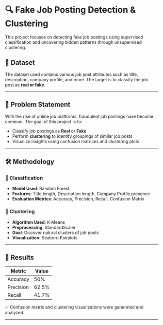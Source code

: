 # 🔍 Fake Job Posting Detection & Clustering

This project focuses on detecting fake job postings using supervised classification and uncovering hidden patterns through unsupervised clustering.

## 📁 Dataset

The dataset used contains various job post attributes such as title, description, company profile, and more. The target is to classify the job post as **real or fake**.

---

## 📌 Problem Statement

With the rise of online job platforms, fraudulent job postings have become common. The goal of this project is to:
- Classify job postings as **Real** or **Fake**
- Perform **clustering** to identify groupings of similar job posts
- Visualize insights using confusion matrices and clustering plots

---

## 🛠️ Methodology

### 🔷 Classification
- **Model Used**: Random Forest
- **Features**: Title length, Description length, Company Profile presence
- **Evaluation Metrics**: Accuracy, Precision, Recall, Confusion Matrix

### 🔷 Clustering
- **Algorithm Used**: K-Means
- **Preprocessing**: StandardScaler
- **Goal**: Discover natural clusters of job posts
- **Visualization**: Seaborn Pairplots

---

## 🧪 Results

| Metric      | Value     |
|-------------|-----------|
| Accuracy    | 50%       |
| Precision   | 62.5%     |
| Recall      | 41.7%     |

✅ Confusion matrix and clustering visualizations were generated and analyzed.


---


